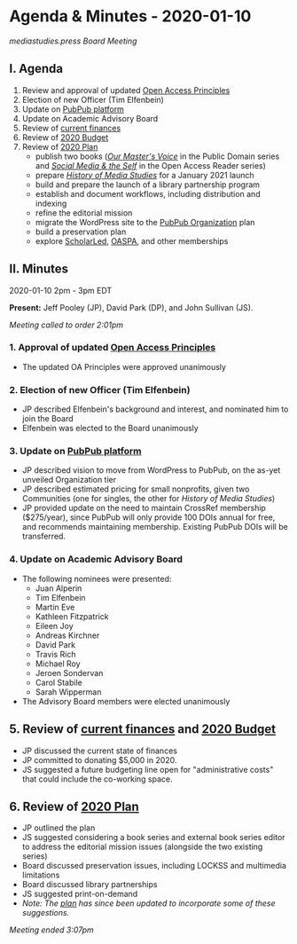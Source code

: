 # Agenda & Minutes - 2020-01-10

*mediastudies.press Board Meeting*

## I. Agenda

1. Review and approval of updated [Open Access Principles](https://github.com/mediastudiespress/organization/blob/master/operations/policies/open_access_principles.md)
2. Election of new Officer (Tim Elfenbein)
3. Update on [PubPub platform](https://www.pubpub.org/pricing)
4. Update on Academic Advisory Board
5. Review of [current finances](https://airtable.com/shruowH9xZToBNv0C/tblE0XjrDlfADUIHq?blocks=hide)
6. Review of [2020 Budget](https://github.com/mediastudiespress/organization/blob/master/operations/budgets_and_plans/2020_budget.md)
7. Review of [2020 Plan](https://github.com/mediastudiespress/organization/blob/master/operations/budgets_and_plans/2020_plan.md)
     * publish two books ([*Our Master's Voice*](https://msp.pubpub.org/masters-voice) in the Public Domain series and [*Social Media & the Self*](https://msp.pubpub.org/sms) in the Open Access Reader series)
     * prepare [*History of Media Studies*](https://hms.pubpub.org) for a January 2021 launch
     * build and prepare the launch of a library partnership program
     * establish and document workflows, including distribution and indexing
     * refine the editorial mission
     * migrate the WordPress site to the [PubPub Organization](https://www.pubpub.org/pricing) plan
     * build a preservation plan
     * explore [ScholarLed](https://scholarled.org), [OASPA](https://oaspa.org), and other memberships
    
## II. Minutes
 
2020-01-10 2pm - 3pm EDT
 
**Present:** Jeff Pooley (JP), David Park (DP), and John Sullivan (JS).

*Meeting called to order 2:01pm*

### 1. Approval of updated [Open Access Principles](https://github.com/mediastudiespress/organization/blob/master/operations/policies/open_access_principles.md)

* The updated OA Principles were approved unanimously

### 2. Election of new Officer (Tim Elfenbein)

* JP described Elfenbein's background and interest, and nominated him to join the Board
* Elfenbein was elected to the Board unanimously

### 3. Update on [PubPub platform](https://www.pubpub.org/pricing)

* JP described vision to move from WordPress to PubPub, on the as-yet unveiled Organization tier
* JP described estimated pricing for small nonprofits, given two Communities (one for singles, the other for *History of Media Studies*)
* JP provided update on the need to maintain CrossRef membership ($275/year), since PubPub will only provide 100 DOIs annual for free, and recommends maintaining membership. Existing PubPub DOIs will be transferred.

### 4. Update on Academic Advisory Board
 
* The following nominees were presented:
	* Juan Alperin
	* Tim Elfenbein
	* Martin Eve
	* Kathleen Fitzpatrick
	* Eileen Joy
	* Andreas Kirchner
	* David Park
	* Travis Rich
	* Michael Roy
	* Jeroen Sondervan
	* Carol Stabile
	* Sarah Wipperman
* The Advisory Board members were elected unanimously

## 5. Review of [current finances](https://airtable.com/shruowH9xZToBNv0C/tblE0XjrDlfADUIHq?blocks=hide) and [2020 Budget](https://github.com/mediastudiespress/organization/blob/master/operations/budgets_and_plans/2020_budget.md)

* JP discussed the current state of finances
* JP committed to donating $5,000 in 2020.
* JS suggested a future budgeting line open for "administrative costs" that could include the co-working space.
 
## 6. Review of [2020 Plan](https://github.com/mediastudiespress/organization/blob/master/operations/budgets_and_plans/2020_plan.md)

* JP outlined the plan
* JS suggested considering a book series and external book series editor to address the editorial mission issues (alongside the two existing series)
* Board discussed preservation issues, including LOCKSS and multimedia limitations
* Board discussed library partnerships
* JS suggested print-on-demand
* *Note: The [plan](https://github.com/mediastudiespress/organization/blob/master/operations/budgets_and_plans/2020_plan.md) has since been updated to incorporate some of these suggestions.*

*Meeting ended 3:07pm*